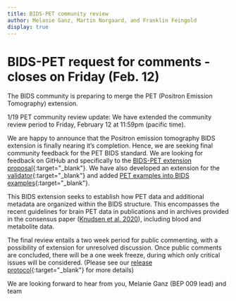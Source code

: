 ```yaml
---
title: BIDS-PET community review
author: Melanie Ganz, Martin Norgaard, and Franklin Feingold
display: true
---
```


# BIDS-PET request for comments - closes on Friday (Feb. 12)

The BIDS community is preparing to merge the PET (Positron Emission Tomography) extension.

<!--more-->

1/19 PET community review update: We have extended the community review period to Friday, February 12 at 11:59pm (pacific time).

We are happy to announce that the Positron emission tomography BIDS extension is finally nearing it’s completion. Hence, we are seeking final community feedback for the PET BIDS standard. We are looking for feedback on GitHub and specifically to the [BIDS-PET extension proposal](https://github.com/bids-standard/bids-specification/pull/633){:target="_blank"}. We have also developed an extension for the [validator](https://github.com/bids-standard/bids-validator/pull/1088){:target="_blank"} and added [PET examples into BIDS examples](https://github.com/bids-standard/bids-examples/tree/bep009_pet){:target="_blank"}.

This BIDS extension seeks to establish how PET data and additional metadata are organized within the BIDS structure. This encompasses the recent guidelines for brain PET data in publications and in archives provided in the consensus paper ([Knudsen et al. 2020](https://journals.sagepub.com/doi/10.1177/0271678X20905433)), including blood and metabolite data.

The final review entails a two week period for public commenting, with a possibility of extension for unresolved discussion. Once public comments are concluded, there will be a one week freeze, during which only critical issues will be considered. (Please see our [release protocol](https://github.com/bids-standard/bids-specification/blob/master/Release_Protocol.md){:target="_blank"} for more details)

We are looking forward to hear from you,
Melanie Ganz (BEP 009 lead) and team
